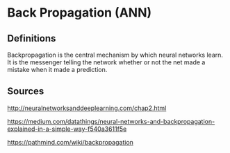 # Back Propagation (ANN)

## Definitions

Backpropagation is the central mechanism by which neural networks learn. It is the messenger telling the network whether or not the net made a mistake when it made a prediction.

## Sources

http://neuralnetworksanddeeplearning.com/chap2.html

https://medium.com/datathings/neural-networks-and-backpropagation-explained-in-a-simple-way-f540a3611f5e

https://pathmind.com/wiki/backpropagation
